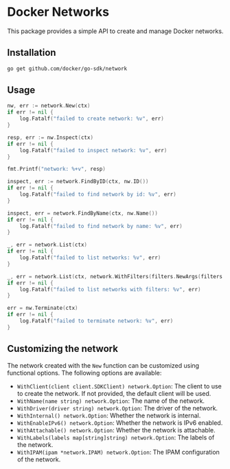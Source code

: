 # Docker Networks

This package provides a simple API to create and manage Docker networks.

## Installation

```bash
go get github.com/docker/go-sdk/network
```

## Usage

```go
nw, err := network.New(ctx)
if err != nil {
    log.Fatalf("failed to create network: %v", err)
}

resp, err := nw.Inspect(ctx)
if err != nil {
    log.Fatalf("failed to inspect network: %v", err)
}

fmt.Printf("network: %+v", resp)

inspect, err := network.FindByID(ctx, nw.ID())
if err != nil {
    log.Fatalf("failed to find network by id: %v", err)
}

inspect, err = network.FindByName(ctx, nw.Name())
if err != nil {
    log.Fatalf("failed to find network by name: %v", err)
}

_, err = network.List(ctx)
if err != nil {
    log.Fatalf("failed to list networks: %v", err)
}

_, err = network.List(ctx, network.WithFilters(filters.NewArgs(filters.Arg("driver", "bridge"))))
if err != nil {
    log.Fatalf("failed to list networks with filters: %v", err)
}

err = nw.Terminate(ctx)
if err != nil {
    log.Fatalf("failed to terminate network: %v", err)
}
```

## Customizing the network

The network created with the `New` function can be customized using functional options. The following options are available:

- `WithClient(client client.SDKClient) network.Option`: The client to use to create the network. If not provided, the default client will be used.
- `WithName(name string) network.Option`: The name of the network.
- `WithDriver(driver string) network.Option`: The driver of the network.
- `WithInternal() network.Option`: Whether the network is internal.
- `WithEnableIPv6() network.Option`: Whether the network is IPv6 enabled.
- `WithAttachable() network.Option`: Whether the network is attachable.
- `WithLabels(labels map[string]string) network.Option`: The labels of the network.
- `WithIPAM(ipam *network.IPAM) network.Option`: The IPAM configuration of the network.
